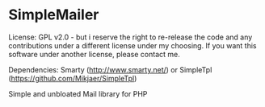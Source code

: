 # SimpleMailer
License: GPL v2.0 - but i reserve the right to re-release the code and any contributions under a different license under my choosing. If you want this software under another license, please contact me.

Dependencies: Smarty (http://www.smarty.net/) or SimpleTpl (https://github.com/Mikjaer/SimpleTpl)

Simple and unbloated Mail library for PHP
